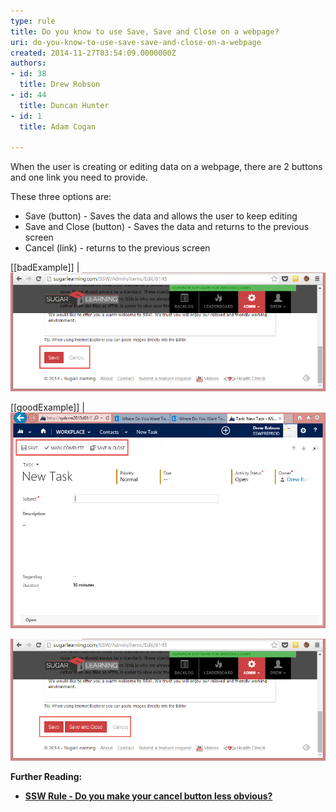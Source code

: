 ```yaml
---
type: rule
title: Do you know to use Save, Save and Close on a webpage?
uri: do-you-know-to-use-save-save-and-close-on-a-webpage
created: 2014-11-27T03:54:09.0000000Z
authors:
- id: 38
  title: Drew Robson
- id: 44
  title: Duncan Hunter
- id: 1
  title: Adam Cogan

---
```


When the user is creating or editing data on a webpage, there are 2 buttons and one link you need to provide.
 
These three options are:

- Save (button) - Saves the data and allows the user to keep editing
- Save and Close (button) - Saves the data and returns to the previous screen
- Cancel (link) - returns to the previous screen






[[badExample]]
| ![only provided *Save*button and *Cancel*link](2014-11-27_11-45-25-compressor.png)





[[goodExample]]
| ![CRM 2013 provides a *Save* button and a *Save and Close* button](2014-11-27_13-58-48-compressor.png)





![Better example - SugarLearning provides a *Save*button, a *Save and Close* button and a *Cancel*link](2014-11-27_11-47-40-compressor.png)




 **Further Reading:** 


- **[SSW Rule - Do you make your cancel button less obvious?](/_layouts/15/FIXUPREDIRECT.ASPX?WebId=3dfc0e07-e23a-4cbb-aac2-e778b71166a2&TermSetId=07da3ddf-0924-4cd2-a6d4-a4809ae20160&TermId=e256302c-c486-4046-b202-a6b2020a5229)**

